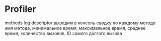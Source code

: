 # Profiler
methods log descriptor
выводим в консоль сводку по каждому методу:
имя метода,
минимальное время,
максимальное время,
среднее время,
количество вызовов,
ID самого долгого вызова
